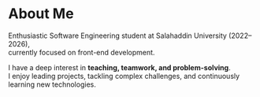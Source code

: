# About Me

Enthusiastic Software Engineering student at Salahaddin University (2022–2026),  
currently focused on front-end development.

I have a deep interest in **teaching, teamwork, and problem-solving**.  
I enjoy leading projects, tackling complex challenges, and continuously learning new technologies.
